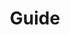 ---
home: true
icon: lightbulb
title: Guide
heroImage: /ico.svg
heroText: Wrap Pub Guide
tagline: Wrap.Pub Guide. 
features:
  - title: Syber Connect
    icon: link
    details: TBD.
    link: /guide/syber-connect.html 
---